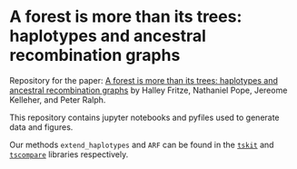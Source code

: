 # A forest is more than its trees: haplotypes and ancestral recombination graphs

Repository for the paper: [A forest is more than its trees: haplotypes and ancestral recombination graphs](https://www.biorxiv.org/content/10.1101/2024.11.30.626138v1) by
Halley Fritze, Nathaniel Pope, Jereome Kelleher, and Peter Ralph.

This repository contains jupyter notebooks and pyfiles used to generate data and figures. 

Our methods `extend_haplotypes` and `ARF` can be found in the [`tskit`](https://tskit.dev/software/tskit.html) and [`tscompare`](https://tskit.dev/software/tscompare.html) libraries respectively.
